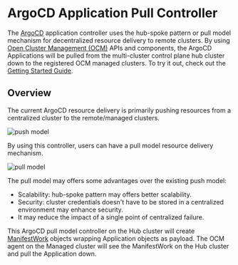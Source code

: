 # ArgoCD Application Pull Controller
The [ArgoCD](https://argo-cd.readthedocs.io/en/stable/) application controller uses the hub-spoke pattern or pull model mechanism for decentralized resource delivery to remote clusters.
By using [Open Cluster Management (OCM)](https://open-cluster-management.io/) APIs and components, 
the ArgoCD Applications will be pulled from the multi-cluster control plane hub cluster down to 
the registered OCM managed clusters. To try it out, check out the [Getting Started Guide](getting-started.md).


## Overview
The current ArgoCD resource delivery is primarily pushing resources from a centralized cluster to the remote/managed clusters.

![push model](./assets/push.png)

By using this controller, users can have a pull model resource delivery mechanism.

![pull model](./assets/pull.png)

The pull model may offers some advantages over the existing push model:
- Scalability: hub-spoke pattern may offers better scalability.
- Security: cluster credentials doesn't have to be stored in a centralized environment may enhance security.
- It may reduce the impact of a single point of centralized failure.

This ArgoCD pull model controller on the Hub cluster will create [ManifestWork](https://open-cluster-management.io/concepts/manifestwork/) objects wrapping Application objects as payload.
The OCM agent on the Managed cluster will see the ManifestWork on the Hub cluster and pull the Application down.
